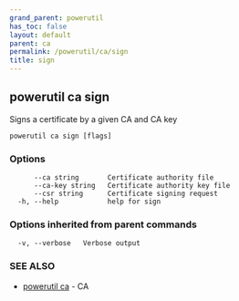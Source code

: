 ```yaml
---
grand_parent: powerutil
has_toc: false
layout: default
parent: ca
permalink: /powerutil/ca/sign
title: sign
---
```

## powerutil ca sign

Signs a certificate by a given CA and CA key

```
powerutil ca sign [flags]
```

### Options

```
      --ca string       Certificate authority file
      --ca-key string   Certificate authority key file
      --csr string      Certificate signing request
  -h, --help            help for sign
```

### Options inherited from parent commands

```
  -v, --verbose   Verbose output
```

### SEE ALSO

* [powerutil ca](/powerutil/ca)	 - CA

